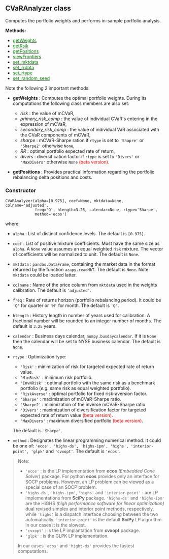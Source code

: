 ## CVaRAnalyzer class

Computes the portfolio weights and performs in-sample portfolio analysis.

**Methods:**
* [<span style="color:green">getWeights</span>](CVaR_Risk_getWeights)
* [<span style="color:green">getRsik</span>](CVaR_Risk_getRisk)
* [<span style="color:green">getPositions</span>](CVaR_Risk_getPositions)
* [<span style="color:green">viewFrontiers</span>](CVaR_Risk_viewFrontiers)
* [<span style="color:green">set_mktdata</span>](CVaR_Risk_set_mktdata)
* [<span style="color:green">set_rrdata</span>](CVaR_Risk_set_rrate)
* [<span style="color:green">set_rtype</span>](CVaR_Risk_set_rtype)
* [<span style="color:green">set_random_seed</span>](CVaR_Risk_set_random_seed)

Note the following 2 important methods:
* **getWeights** : Computes the optimal portfolio weights.
During its computations the following class members are also set:
  * _risk_ : the value of mCVaR,
  * _primery_risk_comp_ : the value of individual CVaR's entering in the
  expression of mCVaR,
  * _secondary_risk_comp_ : the value of individual VaR associated with
  the CVaR components of mCVaR,
  * _sharpe_ : mCVaR-Sharpe ration if `rtype` is set to `'Shapre'` or `'Sharpe2'`
  otherwise `None`,
  * _RR_ : optimal portfolio expected rate of return,
  * _divers_ : diversification factor if `rtype` is set to `'Divers'` or `'MaxDivers'`
  otherwise `None` <span style="color:red">(beta version)</span>.


* **getPositions** : Provides practical information regarding the portfolio
rebalancing delta positions and costs.

### Constructor

```
CVaRAnalyzer(alpha=[0.975], coef=None, mktdata=None, colname='adjusted',
             freq='Q', hlength=3.25, calendar=None, rtype='Sharpe',
             method='ecos')
```

where:

* `alpha` : List of distinct confidence levels. The default is `[0.975]`.
* `coef` : List of positive mixture coefficients. Must have the same size as
`alpha`. A `None` value assumes an equal weighted risk mixture. The vector
of coefficients will be normalized to unit.
The default is `None`.
* `mktdata` : `pandas.DataFrame`, containing the market data in the format returned by
the function `azapy.readMkT`. The default is `None`. Note: `mktdata` could be loaded
latter.
* `colname` : Name of the price column from `mktdata` used in the weights
calibration. The default is `'adjusted'`.
* `freq` : Rate of returns horizon (portfolio rebalancing period).
It could be `'Q'` for quarter or `'M'` for month. The default is `'Q'`.
* `hlength` : History length in number of years used for calibration.
A fractional number will be rounded to an integer number of months.
The default is `3.25` years.
* `calendar` :  Business days calendar, `numpy.busdaycalendar`. If it is `None`
then the calendar will be set to NYSE business calendar.
The default is `None`.
* `rtype` : Optimization type:
    - `'Risk'` : minimization of risk for targeted expected rate of return value.
    - `'MinRisk'` : minimum risk portfolio.
    - `'InvNRisk'` : optimal portfolio with the same risk as a benchmark
     portfolio (*e.g.* same risk as equal weighted portfolio).
    - `'RiskAverse'` : optimal portfolio for fixed risk-aversion factor.
    - `'Sharpe'` : maximization of mCVaR-Sharpe ratio.
    - `'Sharpe2'` : minimization of the inverse mCVaR-Sharpe ratio.
    - `'Divers'` : maximization of diversification factor for targeted expected
    rate of return value <span style="color:red">(beta version)</span>.
    - `'MaxDivers'` : maximum diversified portfolio <span style="color:red">(beta version)</span>.

  The default is `'Sharpe'`.
* `method` : Designates the linear programming numerical method.
It could be one of: `'ecos',
'highs-ds', 'highs-ipm', 'highs', 'interior-point', 'glpk'` and `'cvxopt'`.
The default is `'ecos'`.

> Note:
>	* `'ecos'` : is the LP implementation from __ecos__ _(Embedded Cone Solver)_
package. For python __ecos__ provides only an interface for SOCP problems.
However, an LP problem can be viewed as a special case of an SOCP problem.
>	* `'highs-ds'`, `'highs-ipm'`, `'highs'` and `'interior-point'` : are LP
implementations from __SciPy__ package. `'highs-ds'` and `'highs-ipm'` are
the HiGHS _(high performance software for linear optimization)_ dual revised
simplex and interior point methods, respectively, while `'highs'` is a
dispatch interface choosing between the two automatically.
`'interior-point'` is the default __SciPy__ LP algorithm. In our cases it
is the slowest.
> * `'cvxopt'` : is the LP implantation from __cvxopt__ package.
> * `'glpk'` : is the GLPK LP implementation.
>
> In our cases `'ecos'` and `'hight-ds'` provides the fastest computations.
